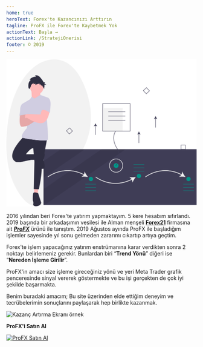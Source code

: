 ```yaml
---
home: true
heroText: Forex'te Kazancınızı Arttırın
tagline: ProFX ile Forex'te Kaybetmek Yok
actionText: Başla →
actionLink: /StratejiOnerisi
footer: © 2019 
---
```



![yatırım](./img/investment.svg)

2016 yılından beri Forex'te yatırım yapmaktayım. 5 kere hesabım sıfırlandı. 2019 başında bir arkadaşımın vesilesi ile Alman menşeli  [**Forex21**](http://ahmetmusakosali.forex21pro3.c2strack.com)  firmasına ait [ ***ProFX***](http://ahmetmusakosali.forex21pro3.c2strack.com) ürünü ile tanıştım. 2019 Ağustos ayında ProFX ile başladığım işlemler sayesinde yıl sonu gelmeden zararımı cıkartıp artıya geçtim. 

Forex'te işlem yapacağınız yatırım enstrümanına karar verdikten sonra 2 noktayı belirlemeniz gerekir. Bunlardan biri “**Trend Yönü**” diğeri ise “**Nereden İşleme Girilir**”. 

ProFX'in amacı size işleme gireceğiniz yönü ve yeri Meta Trader grafik penceresinde sinyal vererek göstermekte ve bu işi gerçekten de çok iyi şekilde başarmakta.

Benim buradaki amacım; Bu site üzerinden elde ettiğim deneyim ve tecrübelerimin sonuçlarını paylaşarak hep birlikte kazanmak. 


<p align="center">

![Kazanç Artırma Ekranı örnek](https://lh3.googleusercontent.com/2ipC4kFP-vlkFp7d_g8lkkRVxMontvKv49awcMDZdyI0NlFpRGfc5WbmxPJM0JNcZRCCEJml9xI "Forex'te başarının sırrı ProFX")

</p>


**ProFX'i Satın Al**

<a href='http://ahmetmusakosali.forex21pro3.c2strack.com'><img src='https://www.click2sell.eu/images/checkout/logo-checkout.png' border="0" title='ProFX Satın Al' alt='ProFX Satın Al'/></a>

